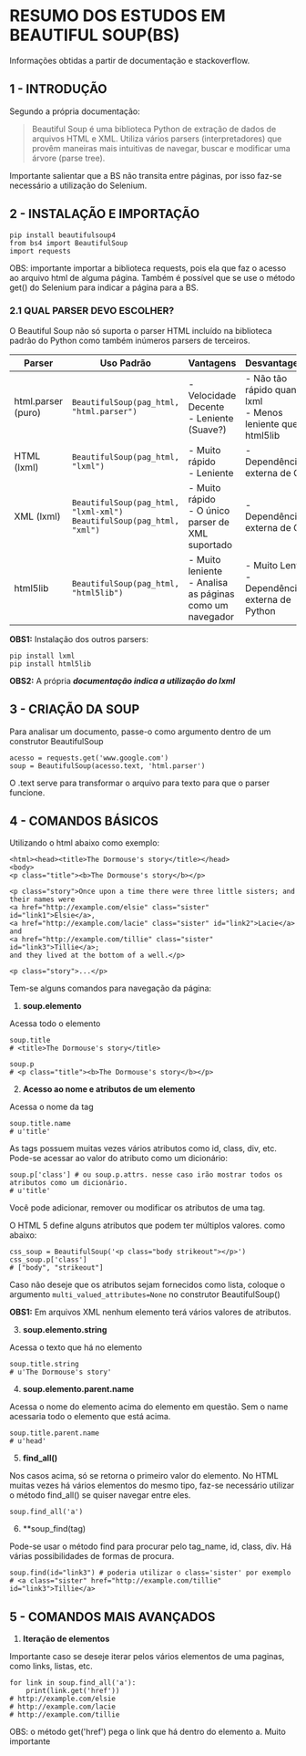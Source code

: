 # **RESUMO DOS ESTUDOS EM BEAUTIFUL SOUP(BS)**
Informações obtidas a partir de documentação e stackoverflow.

## 1 - INTRODUÇÃO
Segundo a própria documentação:
> Beautiful Soup é uma biblioteca Python de extração de dados de arquivos HTML e XML. 
> Utiliza vários parsers (interpretadores) que provêm maneiras mais intuitivas de navegar, buscar e modificar uma árvore (parse tree).

Importante salientar que a BS não transita entre páginas, por isso faz-se necessário a utilização do Selenium.

## 2 - INSTALAÇÃO E IMPORTAÇÃO
```
pip install beautifulsoup4
from bs4 import BeautifulSoup
import requests
```
OBS: importante importar a biblioteca requests, pois ela que faz o acesso ao arquivo html de alguma página. 
Também é possível que se use o método get() do Selenium para indicar a página para a BS.

### 2.1 QUAL PARSER DEVO ESCOLHER?
O Beautiful Soup não só suporta o parser HTML incluído na biblioteca padrão do Python como também inúmeros parsers de terceiros.

|Parser|Uso Padrão|Vantagens|Desvantagens|
|---|---|---|---|
|html.parser (puro)	|```BeautifulSoup(pag_html, "html.parser")```|- Velocidade Decente <br/> - Leniente (Suave?)|- Não tão rápido quanto lxml <br/> - Menos leniente que html5lib|
|HTML (lxml)|```BeautifulSoup(pag_html, "lxml")``` |- Muito rápido <br/> - Leniente|- Dependência externa de C|
|XML (lxml)|```BeautifulSoup(pag_html, "lxml-xml")```<br/> ```BeautifulSoup(pag_html, "xml")```|- Muito rápido <br/> - O único parser de XML suportado|- Dependência externa de C|
|html5lib|```BeautifulSoup(pag_html, "html5lib")```|- Muito leniente <br/> - Analisa as páginas como um navegador|- Muito Lento <br/> - Dependência externa de Python|

**OBS1:** Instalação dos outros parsers:
```
pip install lxml
pip install html5lib
```
**OBS2:** A própria _**documentação indica a utilização do lxml**_ 

## 3 - CRIAÇÃO DA SOUP 
Para analisar um documento, passe-o como argumento dentro de um construtor BeautifulSoup
```
acesso = requests.get('www.google.com')
soup = BeautifulSoup(acesso.text, 'html.parser')
```
O .text serve para transformar o arquivo para texto para que o parser funcione.

## 4 - COMANDOS BÁSICOS
Utilizando o html abaixo como exemplo:
```
<html><head><title>The Dormouse's story</title></head>
<body>
<p class="title"><b>The Dormouse's story</b></p>

<p class="story">Once upon a time there were three little sisters; and their names were
<a href="http://example.com/elsie" class="sister" id="link1">Elsie</a>,
<a href="http://example.com/lacie" class="sister" id="link2">Lacie</a> and
<a href="http://example.com/tillie" class="sister" id="link3">Tillie</a>;
and they lived at the bottom of a well.</p>

<p class="story">...</p>
```

Tem-se alguns comandos para navegação da página:
1. **soup.elemento**

Acessa todo o elemento
```
soup.title
# <title>The Dormouse's story</title>

soup.p
# <p class="title"><b>The Dormouse's story</b></p>
```

2. **Acesso ao nome e atributos de um elemento**

Acessa o nome da tag
```
soup.title.name
# u'title'
```
As tags possuem muitas vezes vários atributos como id, class, div, etc. Pode-se acessar ao valor do atributo como um dicionário:
```
soup.p['class'] # ou soup.p.attrs. nesse caso irão mostrar todos os atributos como um dicionário.
# u'title'
```
Você pode adicionar, remover ou modificar os atributos de uma tag.

O HTML 5 define alguns atributos que podem ter múltiplos valores. como abaixo:
```
css_soup = BeautifulSoup('<p class="body strikeout"></p>')
css_soup.p['class']
# ["body", "strikeout"]
```
Caso não deseje que os atributos sejam fornecidos como lista, coloque o argumento ```multi_valued_attributes=None``` no construtor BeautifulSoup()

**OBS1:** Em arquivos XML nenhum elemento terá vários valores de atributos.

3. **soup.elemento.string**

Acessa o texto que há no elemento
```
soup.title.string
# u'The Dormouse's story'
```

4. **soup.elemento.parent.name**

Acessa o nome do elemento acima do elemento em questão. Sem o name acessaria todo o elemento que está acima.
```
soup.title.parent.name
# u'head'
```

5. **find_all()**

Nos casos acima, só se retorna o primeiro valor do elemento. 
No HTML muitas vezes há vários elementos do mesmo tipo, faz-se necessário utilizar o método find_all() se quiser navegar entre eles.
```
soup.find_all('a')
```

6. **soup_find(tag)

Pode-se usar o método find para procurar pelo tag_name, id, class, div. Há várias possibilidades de formas de procura. 

```
soup.find(id="link3") # poderia utilizar o class='sister' por exemplo
# <a class="sister" href="http://example.com/tillie" id="link3">Tillie</a>
```

## 5 - COMANDOS MAIS AVANÇADOS
1. **Iteração de elementos**

Importante caso se deseje iterar pelos vários elementos de uma paginas, como links, listas, etc.
```
for link in soup.find_all('a'):
    print(link.get('href'))
# http://example.com/elsie
# http://example.com/lacie
# http://example.com/tillie
```
OBS: o método get('href') pega o link que há dentro do elemento a. Muito importante
